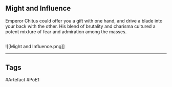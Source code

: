 ## Might and Influence
Emperor Chitus could offer you a gift with one hand,
and drive a blade into your back with the other.
His blend of brutality and charisma cultured a potent
mixture of fear and admiration among the masses.
##
![[Might and Influence.png]]

---
## Tags
#Artefact
#PoE1